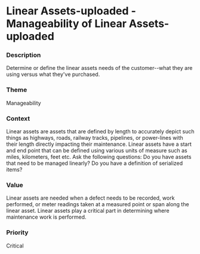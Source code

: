 

#  Linear Assets-uploaded - Manageability of Linear Assets-uploaded



### Description

Determine or define the linear assets needs of the customer--what they are using versus what they've purchased.




### Theme

Manageability





### Context

Linear assets are assets that are defined by length to accurately depict such things as highways, roads, railway tracks, pipelines, or power-lines with their length directly impacting their maintenance.  Linear assets have a start and end point that can be defined using various units of measure such as miles, kilometers, feet etc. Ask the following questions:  Do you have assets that need to be managed linearly?  Do you have a definition of serialized items? 





### Value

Linear assets are needed when a defect needs to be recorded, work performed, or meter readings taken at a measured point or span along the linear asset. Linear assets play a critical part in determining where maintenance work is performed.













### Priority

Critical




















